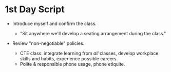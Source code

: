 # 1st Day Script

* Introduce myself and confirm the class.
  - "Sit anywhere we'll develop a seating arrangement during the class."

* Review "non-negotiable" policies.
  - CTE class: integrate learning from *all* classes, develop workplace skills and habits, experience possible careers.
  - Polite & responsible phone usage, phone etiquite.
